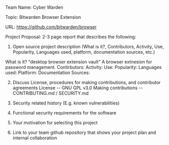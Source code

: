 Team Name: Cyber Warden

Topic: Bitwarden Browser Extension

URL: https://github.com/bitwarden/browser


Project Proposal: 2-3 page report that describes the following:

1. Open source project description (What is it?, Contributors, Activity, Use, Popularity, Languages used, platform, documentation sources, etc.) 

What is it? "desktop browser extension vault" A browser extnesion for password management.
Contirbutors:
Activity:
Use:
Popularity:
Languages used:
Platform:
Documentation Sources:

2. Discuss License, procedures for making contributions, and contributor agreements
License -- GNU GPL v3.0
Making contributions -- CONTRIBUTING.md / SECURITY.md

3. Security related history (E.g. known vulnerabilities)
4. Functional security requirements for the software
5. Your motivation for selecting this project
6. Link to your team github repository that shows your project plan and internal collaboration
